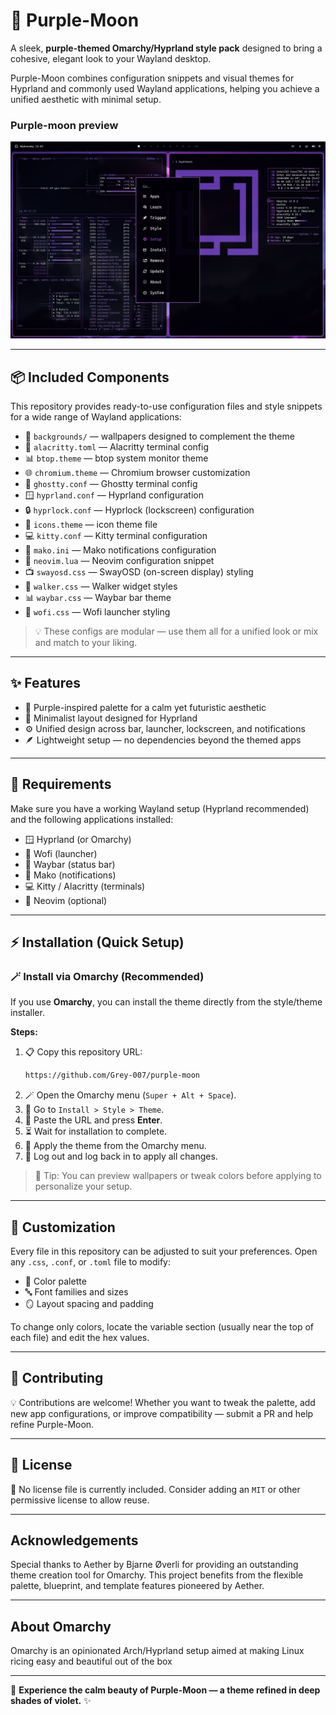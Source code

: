 # 🌌 Purple-Moon

A sleek, **purple-themed Omarchy/Hyprland style pack** designed to bring a cohesive, elegant look to your Wayland desktop.

Purple-Moon combines configuration snippets and visual themes for Hyprland and commonly used Wayland applications, helping you achieve a unified aesthetic with minimal setup.

### Purple-moon preview
 ![Purple-Moon Preview](https://github.com/Grey-007/purple-moon/blob/main/image.png)



---

## 📦 Included Components

This repository provides ready-to-use configuration files and style snippets for a wide range of Wayland applications:

- 🎨 `backgrounds/` — wallpapers designed to complement the theme
- 🧩 `alacritty.toml` — Alacritty terminal config
- 📊 `btop.theme` — btop system monitor theme
- 🌐 `chromium.theme` — Chromium browser customization
- 👻 `ghostty.conf` — Ghostty terminal config
- 🪟 `hyprland.conf` — Hyprland configuration
- 🔒 `hyprlock.conf` — Hyprlock (lockscreen) configuration
- 🧭 `icons.theme` — icon theme file
- 💻 `kitty.conf` — Kitty terminal configuration
- 🔔 `mako.ini` — Mako notifications configuration
- 🧠 `neovim.lua` — Neovim configuration snippet
- 📺 `swayosd.css` — SwayOSD (on-screen display) styling
- 🧙 `walker.css` — Walker widget styles
- 📊 `waybar.css` — Waybar bar theme
- 🚀 `wofi.css` — Wofi launcher styling

> 💡 These configs are modular — use them all for a unified look or mix and match to your liking.

---

## ✨ Features

- 💜 Purple-inspired palette for a calm yet futuristic aesthetic
- 🧭 Minimalist layout designed for Hyprland
- ⚙️ Unified design across bar, launcher, lockscreen, and notifications
- 🪶 Lightweight setup — no dependencies beyond the themed apps

---

## 🧰 Requirements

Make sure you have a working Wayland setup (Hyprland recommended) and the following applications installed:

- 🪟 Hyprland (or Omarchy)
- 🚀 Wofi (launcher)
- 🧭 Waybar (status bar)
- 🔔 Mako (notifications)
- 💻 Kitty / Alacritty (terminals)
- 🧠 Neovim (optional)

---

## ⚡ Installation (Quick Setup)

### 🪄 Install via Omarchy (Recommended)

If you use **Omarchy**, you can install the theme directly from the style/theme installer.

**Steps:**

1. 📋 Copy this repository URL:
   ```bash
   https://github.com/Grey-007/purple-moon
   ```
2. 🪄 Open the Omarchy menu (`Super + Alt + Space`).
3. 🎨 Go to `Install > Style > Theme`.
4. 🔗 Paste the URL and press **Enter**.
5. ⏳ Wait for installation to complete.
6. 🌙 Apply the theme from the Omarchy menu.
7. 🔁 Log out and log back in to apply all changes.

> 💬 Tip: You can preview wallpapers or tweak colors before applying to personalize your setup.

---

## 🎨 Customization

Every file in this repository can be adjusted to suit your preferences. Open any `.css`, `.conf`, or `.toml` file to modify:

- 🎨 Color palette
- 🔤 Font families and sizes
- 🪞 Layout spacing and padding

To change only colors, locate the variable section (usually near the top of each file) and edit the hex values.

---

## 🤝 Contributing

💡 Contributions are welcome! Whether you want to tweak the palette, add new app configurations, or improve compatibility — submit a PR and help refine Purple-Moon.

---

## 📜 License

📄 No license file is currently included. Consider adding an `MIT` or other permissive license to allow reuse.

---
## Acknowledgements

Special thanks to Aether by Bjarne Øverli for providing an outstanding theme creation tool for Omarchy. This project benefits from the flexible palette, blueprint, and template features pioneered by Aether.

---
## About Omarchy
Omarchy is an opinionated Arch/Hyprland setup aimed at making Linux ricing easy and beautiful out of the box

---
🌙 **Experience the calm beauty of Purple-Moon — a theme refined in deep shades of violet.** ✨

